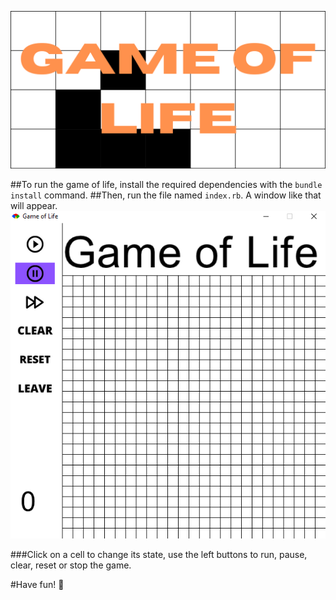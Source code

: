 ![Game of Life](images/GAME%20OF%20LIFE.png)

##To run the game of life, install the required dependencies with the `bundle install` command.
##Then, run the file named `index.rb`. A window like that will appear.
![Window Game Of Life](images/img.png)

###Click on a cell to change its state, use the left buttons to run, pause, clear, reset or stop the game.

#Have fun! 👋